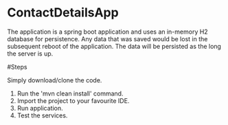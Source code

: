 # ContactDetailsApp

The application is a spring boot application and uses an in-memory H2 database for persistence. Any data that was saved would be lost in the subsequent reboot of the application. The data will be persisted as the long the server is up.
  
  
  #Steps
  
  Simply download/clone the code.
  
1.  Run the 'mvn clean install' command.
2.  Import the project to your favourite IDE.
3.  Run application.
4.  Test the services.
